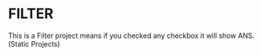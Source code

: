 # FILTER
This is a Filter project means if you checked any checkbox it will show ANS. (Static Projects)
